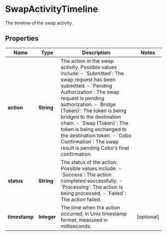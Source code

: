 

# SwapActivityTimeline

The timeline of the swap activity.

## Properties

| Name | Type | Description | Notes |
|------------ | ------------- | ------------- | -------------|
|**action** | **String** | The action in the swap activity. Possible values include:   - &#x60;Submitted&#x60;: The swap request has been submitted.   - &#x60;Pending Authorization&#x60;: The swap request is pending authorization.   - &#x60;Bridge {Token}&#x60;: The token is being bridged to the destination chain.   - &#x60;Swap {Token}&#x60;: The token is being exchanged to the destination token.   - &#x60;Cobo Confirmation&#x60;: The swap result is pending Cobo&#39;s final confirmation.  |  |
|**status** | **String** | The status of the action. Possible values include:   - &#x60;Success&#x60;: The action completed successfully.   - &#x60;Processing&#x60;: The action is being processed.   - &#x60;Failed&#x60;: The action failed.  |  |
|**timestamp** | **Integer** | The time when the action occurred, in Unix timestamp format, measured in milliseconds.   |  [optional] |



